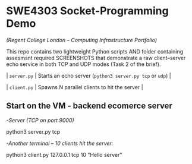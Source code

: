 # SWE4303 Socket-Programming Demo  
*(Regent College London – Computing Infrastructure Portfolio)*

This repo contains two lightweight Python scripts AND folder containing assesmsnt required SCREENSHOTS that demonstrate a raw client–server
echo service in both TCP and UDP modes (Task 2 of the brief).


| `server.py` | Starts an echo server (`python3 server.py tcp` or `udp`) |


| `client.py` | Spawns N parallel clients to hit the server   |



## Start on the VM - backend ecomerce server

*-Server  (TCP on port 9000)*

python3 server.py tcp


*-Another terminal – 10 clients hit the server:*

python3 client.py 127.0.0.1 tcp 10 "Hello server"

